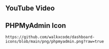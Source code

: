 ## YouTube Video

## PHPMyAdmin Icon

```text
https://github.com/walkxcode/dashboard-icons/blob/main/png/phpmyadmin.png?raw=true
```
